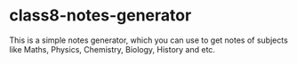 # class8-notes-generator
This is a simple notes generator, which you can use to get notes of subjects like Maths, Physics, Chemistry, Biology, History and etc.
